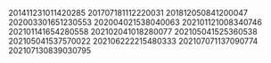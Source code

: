 201411231011420285
201707181112220031
201812050841200047
202003301651230553
202004021538040063
202101121008340746
202101141654280558
202102041018280077
202105041525360538
202105041537570022
202106222215480333
202107071137090774
202107130839030795